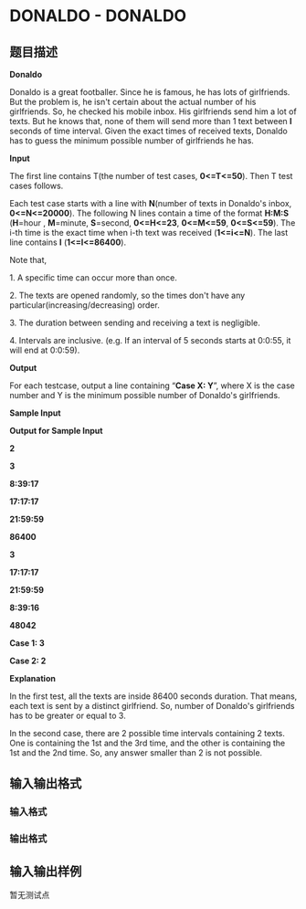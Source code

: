 # DONALDO - DONALDO

## 题目描述

**Donaldo**

Donaldo is a great footballer. Since he is famous, he has lots of girlfriends. But the problem is, he isn't certain about the actual number of his girlfriends. So, he checked his mobile inbox. His girlfriends send him a lot of texts. But he knows that, none of them will send more than 1 text between **I** seconds of time interval. Given the exact times of received texts, Donaldo has to guess the minimum possible number of girlfriends he has.

**Input**

The first line contains T(the number of test cases, **0<=T<=50**). Then T test cases follows.

Each test case starts with a line with **N**(number of texts in Donaldo's inbox, **0<=N<=20000**). The following N lines contain a time of the format **H:M:S** (**H**=hour , **M**=minute, **S**=second, **0<=H<=23**, **0<=M<=59**, **0<=S<=59**). The i-th time is the exact time when i-th text was received (**1<=i<=N**). The last line contains **I** (**1<=I<=86400**).

Note that,

1\. A specific time can occur more than once.

2\. The texts are opened randomly, so the times don't have any particular(increasing/decreasing) order.

3\. The duration between sending and receiving a text is negligible.

4\. Intervals are inclusive. (e.g. If an interval of 5 seconds starts at 0:0:55, it will end at 0:0:59).

**Output**

For each testcase, output a line containing “**Case X: Y**”, where X is the case number and Y is the minimum possible number of Donaldo's girlfriends.

**Sample Input**

**Output for Sample Input**

**2**

**3**

**8:39:17**

**17:17:17**

**21:59:59**

**86400**

**3**

**17:17:17**

**21:59:59**

**8:39:16**

**48042**

**Case 1: 3**

**Case 2: 2**

**Explanation**

In the first test, all the texts are inside 86400 seconds duration. That means, each text is sent by a distinct girlfriend. So, number of Donaldo's girlfriends has to be greater or equal to 3.

In the second case, there are 2 possible time intervals containing 2 texts. One is containing the 1st and the 3rd time, and the other is containing the 1st and the 2nd time. So, any answer smaller than 2 is not possible.

## 输入输出格式

### 输入格式

### 输出格式

## 输入输出样例

暂无测试点

